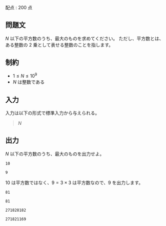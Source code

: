配点 : $200$ 点

## 問題文

$N$ 以下の平方数のうち、最大のものを求めてください。
ただし、平方数とは、ある整数の $2$ 乗として表せる整数のことを指します。

## 制約

- $1 \leq N \leq 10^9$
- $N$ は整数である

## 入力

入力は以下の形式で標準入力から与えられる。

> $N$

## 出力

$N$ 以下の平方数のうち、最大のものを出力せよ。

```input1
10
```

```output1
9
```

$10$ は平方数ではなく、$9 = 3 \times 3$ は平方数なので、$9$ を出力します。

```input2
81
```

```output2
81
```

```input3
271828182
```

```output3
271821169
```